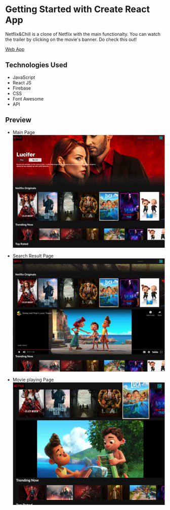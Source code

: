 # Getting Started with Create React App

Netflix&Chill is a clone of Netflix with the main functionalty. You can watch the trailer by clicking on the movie's banner. Do check this out!

[Web App ](https://netflix-clone-73aec.web.app/)

## Technologies Used

- JavaScript
- React JS
- Firebase
- CSS
- Font Awesome
- API

## Preview

- Main Page
  ![Home](https://raw.githubusercontent.com/electrone901/netflix-clone/main/src/images/home.png 'Home')

- Search Result Page
![Searching and playing a movie](https://raw.githubusercontent.com/electrone901/netflix-clone/main/src/images/movie-trailer.png 'Home')


- Movie playing Page
![Movie playing ](https://raw.githubusercontent.com/electrone901/netflix-clone/main/src/images/trailer.png 'Home')
